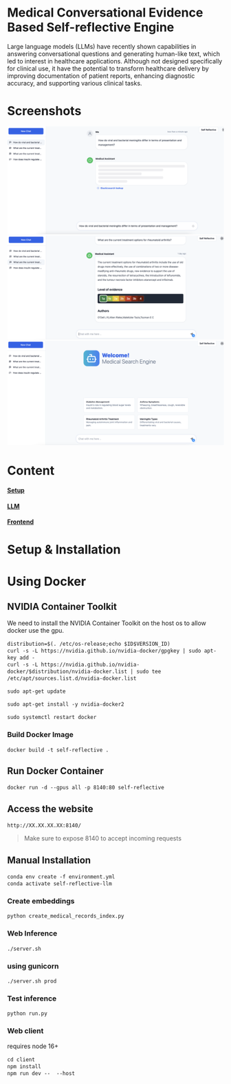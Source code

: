 # Medical Conversational Evidence Based Self-reflective Engine
Large language models (LLMs) have recently shown capabilities in answering conversational questions and generating human-like text, which led to interest in healthcare applications. Although not designed specifically for clinical use, it have the potential to transform healthcare delivery by improving documentation of patient reports, enhancing diagnostic accuracy, and supporting various clinical tasks.


# Screenshots
<img src="/assets/GUI-1.png" alt="graph" width="600"/>

<img src="/assets/GUI-2.png" alt="graph" width="600"/>

<img src="/assets/GUI-3.png" alt="graph" width="600"/>


# Content
#### [Setup](#setup)
#### [LLM](https://github.com/samehfrihat/Medical-Conversational-LLM/tree/main/lm#readme)
#### [Frontend](https://github.com/samehfrihat/Medical-Conversational-LLM/tree/main/client#readme)

# Setup & Installation

# Using Docker

## NVIDIA Container Toolkit

We need to install the NVIDIA Container Toolkit on the host os to allow docker use the gpu.

```
distribution=$(. /etc/os-release;echo $ID$VERSION_ID)
curl -s -L https://nvidia.github.io/nvidia-docker/gpgkey | sudo apt-key add -
curl -s -L https://nvidia.github.io/nvidia-docker/$distribution/nvidia-docker.list | sudo tee /etc/apt/sources.list.d/nvidia-docker.list
```

```
sudo apt-get update
```
```
sudo apt-get install -y nvidia-docker2
```

```
sudo systemctl restart docker
```

### Build Docker Image

```
docker build -t self-reflective .
```

## Run Docker Container
```
docker run -d --gpus all -p 8140:80 self-reflective
```

## Access the website
```
http://XX.XX.XX.XX:8140/
```


> Make sure to expose 8140 to accept incoming requests



## Manual Installation
```
conda env create -f environment.yml
conda activate self-reflective-llm
```

### Create embeddings
```
python create_medical_records_index.py
```

### Web Inference
```
./server.sh
```
### using gunicorn
```
./server.sh prod
```

### Test inference
```
python run.py
```

### Web client
requires node 16+
```
cd client
npm install
npm run dev --  --host
```

